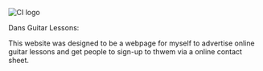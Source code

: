 ![CI logo](https://codeinstitute.s3.amazonaws.com/fullstack/ci_logo_small.png)

Dans Guitar Lessons:

This website was designed to be a webpage for myself to advertise online guitar lessons and get people to sign-up to thwem via a online contact sheet. 


